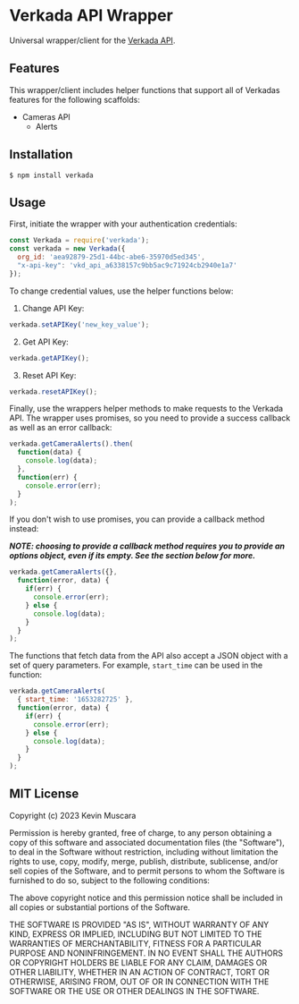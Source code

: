 # Verkada API Wrapper
Universal wrapper/client for the [Verkada API](https://apidocs.verkada.com).

## Features
This wrapper/client includes helper functions that support all of Verkadas features for the following scaffolds:

* Cameras API
  - Alerts

## Installation
```shell
$ npm install verkada
```

## Usage
First, initiate the wrapper with your authentication credentials:

```javascript
const Verkada = require('verkada');
const verkada = new Verkada({
  org_id: 'aea92879-25d1-44bc-abe6-35970d5ed345',
  "x-api-key": 'vkd_api_a6338157c9bb5ac9c71924cb2940e1a7'
});
```

To change credential values, use the helper functions below:

1. Change API Key:
```javascript
verkada.setAPIKey('new_key_value');
```

2. Get API Key:
```javascript
verkada.getAPIKey();
```

3. Reset API Key:
```javascript
verkada.resetAPIKey();
```

Finally, use the wrappers helper methods to make requests to the Verkada API. The wrapper uses promises, so you need to provide a success callback as well as an error callback:
```javascript
verkada.getCameraAlerts().then(
  function(data) {
    console.log(data);
  },
  function(err) {
    console.error(err);
  }
);
```

If you don't wish to use promises, you can provide a callback method instead: 

***NOTE: choosing to provide a callback method requires you to provide an options object, even if its empty. See the section below for more.***
```javascript
verkada.getCameraAlerts({},
  function(error, data) {
    if(err) {
      console.error(err);
    } else {
      console.log(data);
    }
  }
);
```

The functions that fetch data from the API also accept a JSON object with a set of query parameters. For example, `start_time` can be used in the function:

```javascript
verkada.getCameraAlerts(
  { start_time: '1653282725' },
  function(error, data) {
    if(err) {
      console.error(err);
    } else {
      console.log(data);
    }
  }
);
```

## MIT License

Copyright (c) 2023 Kevin Muscara

Permission is hereby granted, free of charge, to any person obtaining a copy
of this software and associated documentation files (the "Software"), to deal
in the Software without restriction, including without limitation the rights
to use, copy, modify, merge, publish, distribute, sublicense, and/or sell
copies of the Software, and to permit persons to whom the Software is
furnished to do so, subject to the following conditions:

The above copyright notice and this permission notice shall be included in all
copies or substantial portions of the Software.

THE SOFTWARE IS PROVIDED "AS IS", WITHOUT WARRANTY OF ANY KIND, EXPRESS OR
IMPLIED, INCLUDING BUT NOT LIMITED TO THE WARRANTIES OF MERCHANTABILITY,
FITNESS FOR A PARTICULAR PURPOSE AND NONINFRINGEMENT. IN NO EVENT SHALL THE
AUTHORS OR COPYRIGHT HOLDERS BE LIABLE FOR ANY CLAIM, DAMAGES OR OTHER
LIABILITY, WHETHER IN AN ACTION OF CONTRACT, TORT OR OTHERWISE, ARISING FROM,
OUT OF OR IN CONNECTION WITH THE SOFTWARE OR THE USE OR OTHER DEALINGS IN THE
SOFTWARE.
